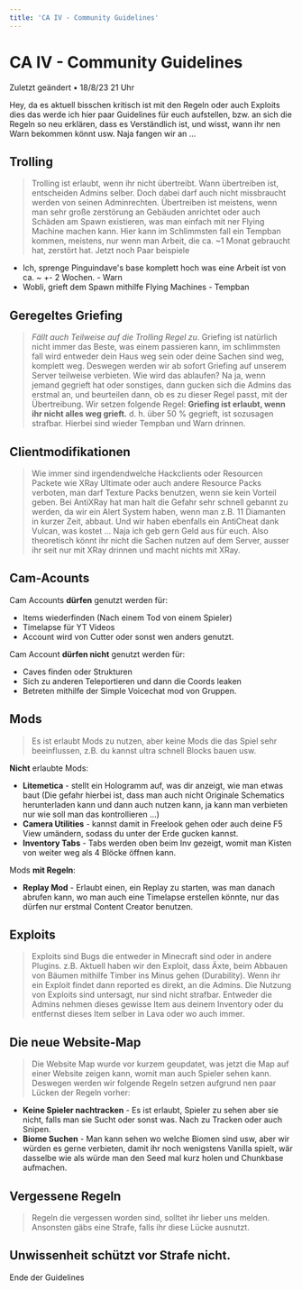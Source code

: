 ```yaml
---
title: 'CA IV - Community Guidelines'
---
```


# CA IV - Community Guidelines

Zuletzt geändert • 18/8/23 21 Uhr

Hey, da es aktuell bisschen kritisch ist mit den Regeln oder auch Exploits dies das werde ich hier paar Guidelines für euch aufstellen, bzw. an sich die Regeln so neu erklären, dass es Verständlich ist, und wisst, wann ihr nen Warn bekommen könnt usw. Naja fangen wir an ...


## Trolling

> Trolling ist erlaubt, wenn ihr nicht übertreibt. Wann übertreiben ist, entscheiden Admins selber. Doch dabei darf auch nicht missbraucht werden von seinen Adminrechten. Übertreiben ist meistens, wenn man sehr große zerstörung an Gebäuden anrichtet oder auch Schäden am Spawn existieren, was man einfach mit ner Flying Machine machen kann. Hier kann im Schlimmsten fall ein Tempban kommen, meistens, nur wenn man Arbeit, die ca. ~1 Monat gebraucht hat, zerstört hat. Jetzt noch Paar beispiele

- Ich, sprenge Pinguindave's base komplett hoch was eine Arbeit ist von ca. ~ +- 2 Wochen. - Warn
- Wobli, grieft dem Spawn mithilfe Flying Machines - Tempban



## Geregeltes Griefing

> *Fällt auch Teilweise auf die Trolling Regel zu*. Griefing ist natürlich nicht immer das Beste, was einem passieren kann, im schlimmsten fall wird entweder dein Haus weg sein oder deine Sachen sind weg, komplett weg. Deswegen werden wir ab sofort Griefing auf unserem Server teilweise verbieten. Wie wird das ablaufen? Na ja, wenn jemand gegrieft hat oder sonstiges, dann gucken sich die Admins das erstmal an, und beurteilen dann, ob es zu dieser Regel passt, mit der Übertreibung. Wir setzen folgende Regel: **Griefing ist erlaubt, wenn ihr nicht alles weg grieft.** d. h. über 50 % gegrieft, ist sozusagen strafbar. Hierbei sind wieder Tempban und Warn drinnen.

## Clientmodifikationen

> Wie immer sind irgendendwelche Hackclients oder Resourcen Packete wie XRay Ultimate oder auch andere Resource Packs verboten, man darf Texture Packs benutzen, wenn sie kein Vorteil geben. Bei AntiXRay hat man halt die Gefahr sehr schnell gebannt zu werden, da wir ein Alert System haben, wenn man z.B. 11 Diamanten in kurzer Zeit, abbaut. Und wir haben ebenfalls ein AntiCheat dank Vulcan, was kostet ... Naja ich geb gern Geld aus für euch. Also theoretisch könnt ihr nicht die Sachen nutzen auf dem Server, ausser ihr seit nur mit XRay drinnen und macht nichts mit XRay.


## Cam-Acounts

Cam Accounts **dürfen** genutzt werden für:

- Items wiederfinden (Nach einem Tod von einem Spieler)
- Timelapse für YT Videos
- Account wird von Cutter oder sonst wen anders genutzt.

Cam Account **dürfen nicht** genutzt werden für:

- Caves finden oder Strukturen
- Sich zu anderen Teleportieren und dann die Coords leaken
- Betreten mithilfe der Simple Voicechat mod von Gruppen.


## Mods

> Es ist erlaubt Mods zu nutzen, aber keine Mods die das Spiel sehr beeinflussen, z.B. du kannst ultra schnell Blocks bauen usw.

**Nicht** erlaubte Mods:

- **Litemetica** - stellt ein Hologramm auf, was dir anzeigt, wie man etwas baut (Die gefahr hierbei ist, dass man auch nicht Originale Schematics herunterladen kann und dann auch nutzen kann, ja kann man verbieten nur wie soll man das kontrollieren ...)
- **Camera Utilities** - kannst damit in Freelook gehen oder auch deine F5 View umändern, sodass du unter der Erde gucken kannst.
- **Inventory Tabs** - Tabs werden oben beim Inv gezeigt, womit man Kisten von weiter weg als 4 Blöcke öffnen kann.

Mods **mit Regeln**:

- **Replay Mod** - Erlaubt einen, ein Replay zu starten, was man danach abrufen kann, wo man auch eine Timelapse erstellen könnte, nur das dürfen nur erstmal Content Creator benutzen.


## Exploits

> Exploits sind Bugs die entweder in Minecraft sind oder in andere Plugins. z.B. Aktuell haben wir den Exploit, dass Äxte, beim Abbauen von Bäumen mithilfe Timber ins Minus gehen (Durability). Wenn ihr ein Exploit findet dann reported es direkt, an die Admins. Die Nutzung von Exploits sind untersagt, nur sind nicht strafbar. Entweder die Admins nehmen dieses gewisse Item aus deinem Inventory oder du entfernst dieses Item selber in Lava oder wo auch immer.

## Die neue Website-Map

> Die Website Map wurde vor kurzem geupdatet, was jetzt die Map auf einer Website zeigen kann, womit man auch Spieler sehen kann. Deswegen werden wir folgende Regeln setzen aufgrund nen paar Lücken der Regeln vorher:

- **Keine Spieler nachtracken** - Es ist erlaubt, Spieler zu sehen aber sie nicht, falls man sie Sucht oder sonst was. Nach zu Tracken oder auch Snipen.
- **Biome Suchen** - Man kann sehen wo welche Biomen sind usw, aber wir würden es gerne verbieten, damit ihr noch wenigstens Vanilla spielt, wär dasselbe wie als würde man den Seed mal kurz holen und Chunkbase aufmachen.


## Vergessene Regeln

> Regeln die vergessen worden sind, solltet ihr lieber uns melden. Ansonsten gäbs eine Strafe, falls ihr diese Lücke ausnutzt.


## Unwissenheit schützt vor Strafe nicht.



Ende der Guidelines